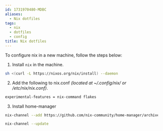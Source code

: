 ```yaml
---
id: 1731970480-MDBC
aliases:
  - Nix dotfiles
tags:
  - nix
  - dotfiles
  - config
title: Nix dotfiles
---
```


To configure nix in a new machine, follow the steps below:

1. Install `nix` in the machine.

```sh
sh <(curl -L https://nixos.org/nix/install) --daemon
```

2. Add the following to nix.conf *(located at ~/.config/nix/ or /etc/nix/nix.conf)*.

```sh
experimental-features = nix-command flakes
```

3. Install home-manager

```sh
nix-channel --add https://github.com/nix-community/home-manager/archive/master.tar.gz home-manager
```
```sh
nix-channel --update
```
